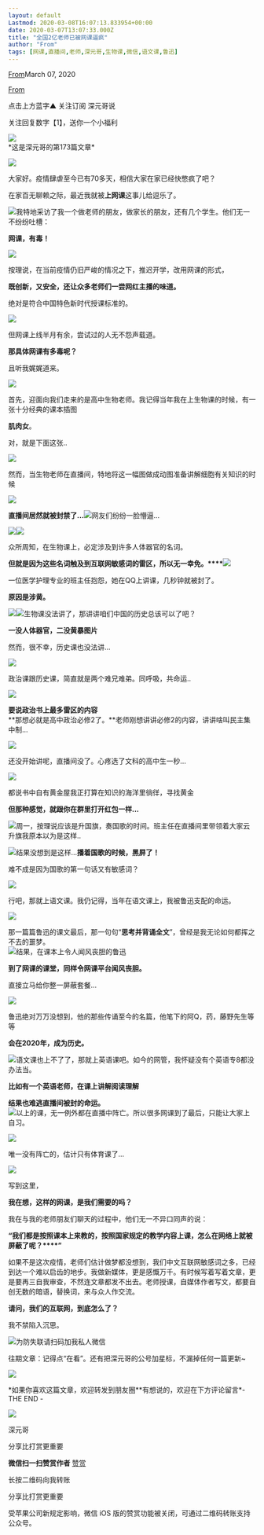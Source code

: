```yaml
---
layout: default
Lastmod: 2020-03-08T16:07:13.833954+00:00
date: 2020-03-07T13:07:33.000Z
title: "全国2亿老师已被网课逼疯"
author: "From"
tags: [网课,直播间,老师,深元哥,生物课,微信,语文课,鲁迅]
---
```


[From](https://mp.weixin.qq.com/s/cl19eV0F7IK9drGiHrTPyA)March 07, 2020

[From](https://mp.weixin.qq.com/s/cl19eV0F7IK9drGiHrTPyA)  

点击上方蓝字▲ 关注订阅 深元哥说

关注回复数字【1】，送你一个小福利

![](https://images.weserv.nl/?url=https%3A//mmbiz.qpic.cn/sz_mmbiz_jpg/MQxlgCticjngl9OWTYCbz77O60enMiakqawT8vSXr0ibCh6icqhD5iaKKiakUGicPxAF5T5W5P1T7HicnINo2Rq3Bg7uJQ/640%3Fwx_fmt%3Djpeg)  
\*这是深元哥的第173篇文章\*

![](https://images.weserv.nl/?url=https%3A//mmbiz.qpic.cn/mmbiz_gif/MQxlgCticjnhLGKEoWJlcOX32IZMz0HALMbj52p5ictEumFa5GvfH4qpsUdDMyJtzZ3UCvxVJHEIRb6Czsu5pAnA/640%3Fwx_fmt%3Dgif)

大家好。疫情肆虐至今已有70多天，相信大家在家已经快憋疯了吧？

在家百无聊赖之际，最近我就被**上网课**这事儿给逗乐了。

  
![](https://images.weserv.nl/?url=https%3A//mmbiz.qpic.cn/sz_mmbiz_gif/MQxlgCticjngl9OWTYCbz77O60enMiakqaGxVOwaicBoLnich5wE87UKPu8F7vvPibDh6gTHOibZKJHnwibgC9BBsU2pw/640%3Fwx_fmt%3Dgif)我特地采访了我一个做老师的朋友，做家长的朋友，还有几个学生。他们无一不纷纷吐槽：

**网课，有毒！**

![](https://images.weserv.nl/?url=https%3A//mmbiz.qpic.cn/sz_mmbiz_jpg/8tGMDGvnWZDiaOpgtFfDeSdQJJhcNQjfQjbOFvYZnnTI3mNQRGouh1G3R5oY46kfAJ4t7icWNh5hWDplWT5EDDbg/640%3Fwx_fmt%3Djpeg)

按理说，在当前疫情仍旧严峻的情况之下，推迟开学，改用网课的形式，

**既创新，又安全，还让众多老师们一尝网红主播的味道。**

绝对是符合中国特色新时代授课标准的。

![](https://images.weserv.nl/?url=https%3A//mmbiz.qpic.cn/sz_mmbiz_gif/8tGMDGvnWZDiaOpgtFfDeSdQJJhcNQjfQZ4UISsdvticwxRP8uPlznQlicB51CsmWU4FZWzHyqWz6kick1bZv0zJrw/640%3Fwx_fmt%3Dgif)

但网课上线半月有余，尝试过的人无不怨声载道。

**那具体网课有多毒呢？**

且听我娓娓道来。

![](https://images.weserv.nl/?url=https%3A//mmbiz.qpic.cn/sz_mmbiz_png/8tGMDGvnWZDiaOpgtFfDeSdQJJhcNQjfQCYvW5Zu1VvQel9SNtETU2aVUrKEkScV5ic0xAiayticIet6QqlYh6qvicA/640%3Fwx_fmt%3Dpng)

首先，迎面向我们走来的是高中生物老师。我记得当年我在上生物课的时候，有一张十分经典的课本插图

**肌肉女**。

对，就是下面这张..

![](https://images.weserv.nl/?url=https%3A//mmbiz.qpic.cn/sz_mmbiz_jpg/MQxlgCticjngl9OWTYCbz77O60enMiakqa2Z27lQI1IRZzt1NE45qjou4ibx2InJ2Le4n3IWt3eD5JJ7mrRhWQS1g/640%3Fwx_fmt%3Djpeg)

然而，当生物老师在直播间，特地将这一幅图做成动图准备讲解细胞有关知识的时候

![](https://images.weserv.nl/?url=https%3A//mmbiz.qpic.cn/sz_mmbiz_gif/MQxlgCticjngl9OWTYCbz77O60enMiakqaUgBQYTT3u8jreQyJR6NwMUnYn1GOmLeZ7tOAgSY0wicZdUSVHu4r03g/640%3Fwx_fmt%3Dgif)

  
**直播间居然就被封禁了...**![](https://images.weserv.nl/?url=https%3A//mmbiz.qpic.cn/sz_mmbiz_jpg/MQxlgCticjngl9OWTYCbz77O60enMiakqa7fjQQjCz0UB6z1WtUsg4WtYTLP0PCl0ibFnhCq0EFrA07TdFUlPAXEQ/640%3Fwx_fmt%3Djpeg)网友们纷纷一脸懵逼...

![](https://images.weserv.nl/?url=https%3A//mmbiz.qpic.cn/mmbiz_png/CN8UjY2zsf8PwS0UuOVKibm1icQhXr2baOaFke4UmZib0NtmEaELo8Goy6Wwe2diaGAdficf0754Jsv8PHzwAWrtByQ/640%3Fwx_fmt%3Dpng)![](https://images.weserv.nl/?url=https%3A//mmbiz.qpic.cn/mmbiz_png/CN8UjY2zsf8PwS0UuOVKibm1icQhXr2baOHic90vNgYZtwMPYPTmol55ibNlibTkxOYmlBvrvIwrkEiaSsdFNjZDFhibg/640%3Fwx_fmt%3Dpng)

众所周知，在生物课上，必定涉及到许多人体器官的名词。

**但就是因为这些名词触及到互联网敏感词的雷区，所以无一幸免。****![](https://images.weserv.nl/?url=https%3A//mmbiz.qpic.cn/mmbiz_jpg/ia0yiasdcDhXNmxianicHWIwQNQ2kTjiaoCd9DT3Dk5JgdzzsrcMKic1anI7GOcjEgHZuR20HkkSqSfQhARtMIvsUVOg/640%3Fwx_fmt%3Djpeg)**

一位医学护理专业的班主任抱怨，她在QQ上讲课，几秒钟就被封了。

**原因是涉黄。**

  
![](https://images.weserv.nl/?url=https%3A//mmbiz.qpic.cn/mmbiz_jpg/dmvA6RT7gKqEVuRb8XYIKYUyBoo2fE8rFHkgT6CfzavnRibrDGIpg5icHGIuttPsdfLSR7IkvsRLTAnOpBVlKS5Q/640%3Fwx_fmt%3Djpeg)![](https://images.weserv.nl/?url=https%3A//mmbiz.qpic.cn/sz_mmbiz_gif/MQxlgCticjngl9OWTYCbz77O60enMiakqa2TbEOayPRr0VibLib5vBbt8ng9sYsc3jXlDN5aJskJUcJbh44luWvj9A/640%3Fwx_fmt%3Dgif)生物课没法讲了，那讲讲咱们中国的历史总该可以了吧？

**一没人体器官，二没黄暴图片**

然而，很不幸，历史课也没法讲...

![](https://images.weserv.nl/?url=https%3A//mmbiz.qpic.cn/sz_mmbiz_jpg/MQxlgCticjngl9OWTYCbz77O60enMiakqaa1KkG4ybHo8bSrq54pPy9LV6pEwe36PLRicbWfqOLGlWnoEKQEic2cqg/640%3Fwx_fmt%3Djpeg)

政治课跟历史课，简直就是两个难兄难弟。同呼吸，共命运..

![](https://images.weserv.nl/?url=https%3A//mmbiz.qpic.cn/mmbiz_gif/3Xbx2HV4F3f46YJMKYA7TQPick7BrmABpUGBic8dGvGMOibO1dfnX3FfflodibWeOTcWbgB6HcMJG35sg2bu7C96fQ/640%3Fwx_fmt%3Dgif)

  
**要说政治书上最多雷区的内容**  
**那想必就是高中政治必修2了。**老师刚想讲讲必修2的内容，讲讲啥叫民主集中制...

![](https://images.weserv.nl/?url=https%3A//mmbiz.qpic.cn/sz_mmbiz_jpg/MQxlgCticjngl9OWTYCbz77O60enMiakqa1OZQm0qibJ3h5y1f5YjicLldEetgfT7iaZv6go46LxvSqnc8SicVtONPcQ/640%3Fwx_fmt%3Djpeg)

还没开始讲呢，直播间没了。心疼选了文科的高中生一秒...

![](https://images.weserv.nl/?url=https%3A//mmbiz.qpic.cn/sz_mmbiz_jpg/MQxlgCticjngl9OWTYCbz77O60enMiakqaapZBoL0icpMoX9g9RR3FDa1C6hPibuQJ6QQycLkpZTSQZo7LDgSndZRg/640%3Fwx_fmt%3Djpeg)

都说书中自有黄金屋我正打算在知识的海洋里徜徉，寻找黄金

**但那种感觉，就跟你在群里打开红包一样...**

  
![](https://images.weserv.nl/?url=https%3A//mmbiz.qpic.cn/sz_mmbiz_jpg/MQxlgCticjngl9OWTYCbz77O60enMiakqaUEF0Pe45mhJcpVHwZMQ0b6Y4nwibauIS0anS5CVOwn59CHGXU275y3w/640%3Fwx_fmt%3Djpeg)周一，按理说应该是升国旗，奏国歌的时间。班主任在直播间里带领着大家云升旗我原本以为是这样..

![](https://images.weserv.nl/?url=https%3A//mmbiz.qpic.cn/sz_mmbiz_jpg/MQxlgCticjngl9OWTYCbz77O60enMiakqavxpRa9d9LmG4gaxSSdjEbqK14s6ctS61kfRHJ8vdeibV6xoZgmGksdQ/640%3Fwx_fmt%3Djpeg)结果没想到是这样...**播着国歌的时候，黑屏了！**

  
难不成是因为国歌的第一句话又有敏感词？

![](https://images.weserv.nl/?url=https%3A//mmbiz.qpic.cn/sz_mmbiz_png/MQxlgCticjngl9OWTYCbz77O60enMiakqa2eUpic0ibibbZIICGu2XtIMiaQiamx8fvaqnWIcClZMA8PdbBaZwFSg2ruA/640%3Fwx_fmt%3Dpng)

行吧，那就上语文课。我仍记得，当年在语文课上，我被鲁迅支配的命运。

![](https://images.weserv.nl/?url=https%3A//mmbiz.qpic.cn/sz_mmbiz_jpg/MQxlgCticjngl9OWTYCbz77O60enMiakqallrnWrgEUeuc92VtSkJTLAodTPspqFAiaKvxicb1pvzQF7QVd8EziaaHQ/640%3Fwx_fmt%3Djpeg)

  
那一篇篇鲁迅的课文最后，那一句句“**思考并背诵全文**”，曾经是我无论如何都挥之不去的噩梦。  
![](https://images.weserv.nl/?url=https%3A//mmbiz.qpic.cn/sz_mmbiz_jpg/MQxlgCticjngl9OWTYCbz77O60enMiakqammg7kUYO61ecCGd0znKicviay4UWawJg3nRS63qECickAicgtp93t7XR5g/640%3Fwx_fmt%3Djpeg)结果，在课本上令人闻风丧胆的鲁迅

**到了网课的课堂，同样令网课平台闻风丧胆。**

直接立马给你整一屏蔽套餐...

![](https://images.weserv.nl/?url=https%3A//mmbiz.qpic.cn/sz_mmbiz_jpg/MQxlgCticjngl9OWTYCbz77O60enMiakqajJZXTPNribbP7bplFslTaElQeFuxFgumrBDZZjpBFC3gXkpTVLpXPDw/640%3Fwx_fmt%3Djpeg)

鲁迅绝对万万没想到，他的那些传诵至今的名篇，他笔下的阿Q，药，藤野先生等等

**会在2020年，成为历史。**

  
![](https://images.weserv.nl/?url=https%3A//mmbiz.qpic.cn/sz_mmbiz_jpg/MQxlgCticjngl9OWTYCbz77O60enMiakqaLRh4ldltrDvzRrXicrx1Iy1rC9v0aDAOy8XC91xoty0aVjLdpR4m6Bg/640%3Fwx_fmt%3Djpeg)语文课也上不了了，那就上英语课吧。如今的网管，我怀疑没有个英语专8都没办法当。

**比如有一个英语老师，在课上讲解阅读理解**

  
**结果也难逃直播间被封的命运。**  
![](https://images.weserv.nl/?url=https%3A//mmbiz.qpic.cn/sz_mmbiz_jpg/MQxlgCticjngl9OWTYCbz77O60enMiakqa5HTdxhlJWSc5eibJxO7mjSpxKoVNWA23Ynp87IfyiawJ7c2Y2GwDbRdA/640%3Fwx_fmt%3Djpeg)以上的课，无一例外都在直播中阵亡。所以很多网课到了最后，只能让大家上自习。

![](https://images.weserv.nl/?url=https%3A//mmbiz.qpic.cn/mmbiz_png/CN8UjY2zsf8PwS0UuOVKibm1icQhXr2baO6pRPib2zwugPbrPHUKCQxNELdFIVDzrZMTNMHsSosSzysZaTqkGOMvA/640%3Fwx_fmt%3Dpng)

唯一没有阵亡的，估计只有体育课了...

![](https://images.weserv.nl/?url=https%3A//mmbiz.qpic.cn/mmbiz_jpg/dmvA6RT7gKqEVuRb8XYIKYUyBoo2fE8rPf1ibIEicsWo1aKUmCv7IaV8iayl8hfHdm0KjoicvVj1JHPPc5INdFbib9Q/640%3Fwx_fmt%3Djpeg)

写到这里，

**我在想，这样的网课，是我们需要的吗？**

我在与我的老师朋友们聊天的过程中，他们无一不异口同声的说：

**“我们都是按照课本上来教的，按照国家规定的教学内容上课，怎么在网络上就被屏蔽了呢？****”**

如果不是这次疫情，老师们估计做梦都没想到，我们中文互联网敏感词之多，已经到达一个难以启齿的地步。我做新媒体，更是感慨万千。有时候写着写着文章，更是要再三自我审查，不然连文章都发不出去。老师授课，自媒体作者写文，都要自创无数的暗语，替换词，来与众人作交流。

**请问，我们的互联网，到底怎么了？**

我不禁陷入沉思。

![](https://images.weserv.nl/?url=https%3A//mmbiz.qpic.cn/sz_mmbiz_jpg/MQxlgCticjniaqUU92LWSibmnQ4Sn7d5LVibv4jAiawKyAwlCbUB2LxYgHIhKBUVk9YmDZsf5iaGmQI8MMHhibnmK46NQ/640%3Fwx_fmt%3Djpeg)为防失联请扫码加我私人微信

往期文章：记得点“在看”。还有把深元哥的公号加星标，不漏掉任何一篇更新~

![](https://images.weserv.nl/?url=https%3A//mmbiz.qpic.cn/mmbiz_jpg/9joWJIAmiaQ8sr2fRYWBbm8XqdeKSUpwVzl7g7AnakBSzrZcchdhZUCfpPysiby4kKt9fZQCIaneczvYeupe15gA/640%3Fwx_fmt%3Djpeg)

\*如果你喜欢这篇文章，欢迎转发到朋友圈\*\*有想说的，欢迎在下方评论留言\*-THE END -

![](https://images.weserv.nl/?url=https%3A//mmbiz.qpic.cn/mmbiz_gif/yZPTcMGWibvsFDlPpRgnHVlPxJeGxyFLks6lhdurXcDmeqRLcCaU7eYyuCYtlVpPSodOamhUNoOkoLbI2pTKUAg/640%3Fwx_fmt%3Dgif)

深元哥

分享比打赏更重要

**微信扫一扫赞赏作者** [赞赏](##)

长按二维码向我转账

分享比打赏更重要

受苹果公司新规定影响，微信 iOS 版的赞赏功能被关闭，可通过二维码转账支持公众号。

